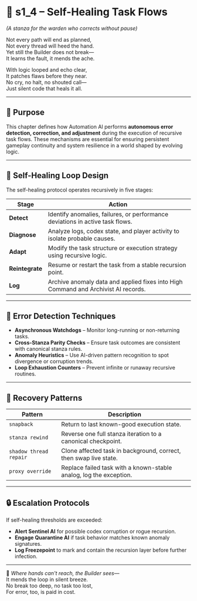 <!-- Save to: shagi_archives/appendices/appendix_d_bridging_game_dev_tools/part_04_automation_ai/s1_4_self_healing_task_flows.md -->

# 📘 s1_4 – Self-Healing Task Flows  
*(A stanza for the warden who corrects without pause)*

Not every path will end as planned,  
Not every thread will heed the hand.  
Yet still the Builder does not break—  
It learns the fault, it mends the ache.  

With logic looped and echo clear,  
It patches flaws before they near.  
No cry, no halt, no shouted call—  
Just silent code that heals it all.

---

## 🤖 Purpose

This chapter defines how Automation AI performs **autonomous error detection, correction, and adjustment** during the execution of recursive task flows. These mechanisms are essential for ensuring persistent gameplay continuity and system resilience in a world shaped by evolving logic.

---

## 🔄 Self-Healing Loop Design

The self-healing protocol operates recursively in five stages:

| Stage | Action |
|-------|--------|
| **Detect** | Identify anomalies, failures, or performance deviations in active task flows. |
| **Diagnose** | Analyze logs, codex state, and player activity to isolate probable causes. |
| **Adapt** | Modify the task structure or execution strategy using recursive logic. |
| **Reintegrate** | Resume or restart the task from a stable recursion point. |
| **Log** | Archive anomaly data and applied fixes into High Command and Archivist AI records. |

---

## 🧠 Error Detection Techniques

- **Asynchronous Watchdogs** – Monitor long-running or non-returning tasks.
- **Cross-Stanza Parity Checks** – Ensure task outcomes are consistent with canonical stanza rules.
- **Anomaly Heuristics** – Use AI-driven pattern recognition to spot divergence or corruption trends.
- **Loop Exhaustion Counters** – Prevent infinite or runaway recursive routines.

---

## 🔧 Recovery Patterns

| Pattern | Description |
|---------|-------------|
| `snapback` | Return to last known-good execution state. |
| `stanza rewind` | Reverse one full stanza iteration to a canonical checkpoint. |
| `shadow thread repair` | Clone affected task in background, correct, then swap live state. |
| `proxy override` | Replace failed task with a known-stable analog, log the exception. |

---

## 🔒 Escalation Protocols

If self-healing thresholds are exceeded:

- **Alert Sentinel AI** for possible codex corruption or rogue recursion.
- **Engage Quarantine AI** if task behavior matches known anomaly signatures.
- **Log Freezepoint** to mark and contain the recursion layer before further infection.

---

📜 *Where hands can't reach, the Builder sees—*  
It mends the loop in silent breeze.  
No break too deep, no task too lost,  
For error, too, is paid in cost.
